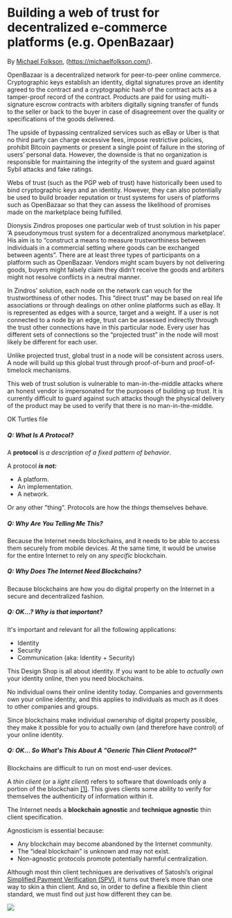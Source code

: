 # Building a web of trust for decentralized e-commerce platforms (e.g. OpenBazaar)

By [Michael Folkson](https://twitter.com/michaelfolkson), (https://michaelfolkson.com/).

OpenBazaar is a decentralized network for peer-to-peer online commerce. Cryptographic keys establish an identity, digital signatures prove an identity agreed to the contract and a cryptographic hash of the contract acts as a tamper-proof record of the contract. Products are paid for using multi-signature escrow contracts with arbiters digitally signing transfer of funds to the seller or back to the buyer in case of disagreement over the quality or specifications of the goods delivered.

The upside of bypassing centralized services such as eBay or Uber is that no third party can charge excessive fees, impose restrictive policies, prohibit Bitcoin payments or present a single point of failure in the storing of users’ personal data. However, the downside is that no organization is responsible for maintaining the integrity of the system and guard against Sybil attacks and fake ratings.

Webs of trust (such as the PGP web of trust) have historically been used to bind cryptographic keys and an identity. However, they can also potentially be used to build broader reputation or trust systems for users of platforms such as OpenBazaar so that they can assess the likelihood of promises made on the marketplace being fulfilled.

Dionysis Zindros proposes one particular web of trust solution in his paper ‘A pseudonymous trust system for a decentralized anonymous marketplace’. His aim is to “construct a means to measure trustworthiness between individuals in a commercial setting where goods can be exchanged between agents”. There are at least three types of participants on a platform such as OpenBazaar. Vendors might scam buyers by not delivering goods, buyers might falsely claim they didn’t receive the goods and arbiters might not resolve conflicts in a neutral manner.

In Zindros’ solution, each node on the network can vouch for the trustworthiness of other nodes. This “direct trust” may be based on real life associations or through dealings on other online platforms such as eBay. It is represented as edges with a source, target and a weight. If a user is not connected to a node by an edge, trust can be assessed indirectly through the trust other connections have in this particular node. Every user has different sets of connections so the “projected trust” in the node will most likely be different for each user.

Unlike projected trust, global trust in a node will be consistent across users. A node will build up this global trust through proof-of-burn and proof-of-timelock mechanisms.

This web of trust solution is vulnerable to man-in-the-middle attacks where an honest vendor is impersonated for the purposes of building up trust. It is currently difficult to guard against such attacks though the physical delivery of the product may be used to verify that there is no man-in-the-middle.


OK Turtles file

##### Q: What Is A Protocol?

A __protocol__ is *a description of a fixed pattern of behavior*.

A protocol ***is not:***

- A platform.
- An implementation.
- A network.

Or any other "thing". Protocols are how the _things_ themselves behave.

##### Q: Why Are You Telling Me This?

Because the Internet needs blockchains, and it needs to be able to access them securely from mobile devices. At the same time, it would be unwise for the entire Internet to rely on any _specific_ blockchain.

##### Q: Why Does The Internet Need Blockchains?

Because blockchains are how you do digital property on the Internet in a secure and decentralized fashion.

##### Q: OK...? Why is that important?

It's important and relevant for all the following applications:

- Identity
- Security
- Communication (aka: Identity + Security)

This Design Shop is all about identity. If you want to be able to *actually own* your identity online, then you need blockchains.

No individual owns their online identity today. Companies and governments own your online identity, and this applies to individuals as much as it does to other companies and groups.

Since blockchains make individual ownership of digital property possible, they make it possible for you to actually own (and therefore have control) of your online identity.

##### Q: OK... So What's This About A "Generic Thin Client Protocol?"

Blockchains are difficult to run on most end-user devices.

A _thin client_ (or a _light client_) refers to software that downloads only a portion of the blockchain [[1]](https://en.bitcoin.it/w/index.php?title=Thin_Client_Security&oldid=56863). This gives clients some ability to verify for themselves the authenticity of information within it.

The Internet needs a __blockchain agnostic__ and __technique agnostic__ thin client specification.

Agnosticism is essential because:

- Any blockchain may become abandoned by the Internet community.
- The “ideal blockchain” is unknown and may not exist.
- Non-agnostic protocols promote potentially harmful centralization.

Although most thin client techniques are derivatives of Satoshi’s original [Simplified Payment Verification (SPV)](https://en.bitcoin.it/wiki/Thin_Client_Security), it turns out there’s more than one way to skin a thin client. And so, in order to define a flexible thin client standard, we must find out just how different they can be.

![](https://okturtles.com/other/images/Thin-Client-land-2.jpg)
